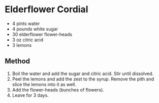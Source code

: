 Elderflower Cordial
===================

- 4 pints water
- 4 pounds white sugar
- 30 elderflower flower-heads
- 3 oz citric acid
- 3 lemons

Method
------

1. Boil the water and add the sugar and citric acid. Stir until dissolved.
2. Peel the lemons and add the zest to the syrup. Remove the pith and slice the lemons into it as well.
3. Add the flower-heads (bunches of flowers).
4. Leave for 3 days.
